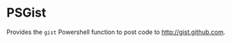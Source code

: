 PSGist
====================

Provides the `gist` Powershell function to post code to http://gist.github.com.
